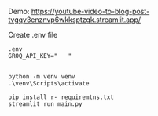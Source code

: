 Demo: https://youtube-video-to-blog-post-tvgqv3enznvp6wkksptzgk.streamlit.app/

Create .env file
```
.env
GROQ_API_KEY="   "


python -m venv venv 
.\venv\Scripts\activate 

pip install r- requiremtns.txt 
streamlit run main.py
```




